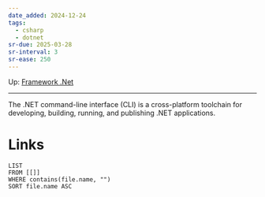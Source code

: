 ```yaml
---
date_added: 2024-12-24
tags:
  - csharp
  - dotnet
sr-due: 2025-03-28
sr-interval: 3
sr-ease: 250
---
```

Up: [Framework .Net](Framework%20.Net.md)
___
  The .NET command-line interface (CLI) is a cross-platform toolchain for developing, building, running, and publishing .NET applications.
# Links
```dataview
LIST
FROM [[]]
WHERE contains(file.name, "")
SORT file.name ASC
```
